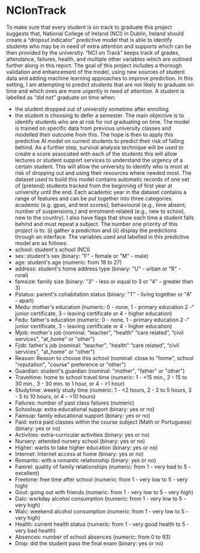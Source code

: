 # NCIonTrack
To make sure that every student is on track to graduate this project suggests that, National College of Ireland (NCI) in Dublin, Ireland should create a “dropout indicator” predictive model that is able to identify students who may be in need of extra attention and supports which can be then provided by the university. “NCI on Track” keeps track of grades, attendance, failures, health, and multiple other variables which are outlined further along in this report. 
The goal of this project includes a thorough validation and enhancement of the model, using new sources of student data and adding machine learning approaches to improve prediction. In this setting, I am attempting to predict students that are not likely to graduate on time and which ones are more urgently in need of attention. A student is labelled as “did not” graduate on time when:
- the student dropped out of university sometime after enrolling.
- the student is choosing to defer a semester.
The  main objective is to identify students who are at risk for not graduating on time. The model is trained on specific data from previous university classes and modelled their outcome from this. The hope is then to apply this predictive AI model on current students to predict their risk of falling behind. As a further step, survival analysis technique will be used to create a score associated with each of the students this will allow lectures or student support services to understand the urgency of a certain student. This will allow the university to identify who is most at risk of dropping out and using their resources where needed most. 
The dataset used to build this model contains automatic records of one set of (pretend) students tracked from the beginning of first year at university until the end. Each academic year in the dataset contains a range of features and can be put together into three categories: academic (e.g. gpas, and test scores), behavioural (e.g., time absent, number of suspensions,) and enrolment-related (e.g., new to school, new to the country). I also have flags that show each time a student falls behind and must repeat a subject.
The number one priority of this project is to: (i) gather a prediction and (ii) display the predictions through an interface. 
The variables used and labelled in this predictive model are as follows:
- school: student's school (NCI)
- 	sex: student's sex (binary: "F" - female or "M" - male)
- 	age: student's age (numeric: from 18 to 27)
- 	address: student's home address type (binary: "U" - urban or "R" - rural)
- 	famsize: family size (binary: "3" - less or equal to 3 or "4" - greater than 3)
- 	Pstatus: parent's cohabitation status (binary: "T" - living together or "A" - apart)
- 	Medu: mother's education (numeric: 0 - none, 1 - primary education 2 -“ junior certificate, 3 – leaving certificate or 4 - higher education)
- 	Fedu: father's education (numeric: 0 - none, 1 - primary education 2 -“ junior certificate, 3 – leaving certificate or 4 - higher education)
- 	Mjob: mother's job (nominal: "teacher", "health" “care related”, “civil services", "at_home" or "other")
- 	Fjob: father's job (nominal: "teacher", "health" “care related”, “civil services", "at_home" or "other")
- 	Reason: Reason to choose this school (nominal: close to "home", school "reputation", "course" preference or "other")
- 	Guardian: student's guardian (nominal: "mother", "father" or "other")
-	Traveltime: home to school travel time (numeric: 1 - <15 min., 2 - 15 to 30 min., 3 - 30 min. to 1 hour, or 4 - >1 hour)
-	Studytime: weekly study time (numeric: 1 - <2 hours, 2 - 2 to 5 hours, 3 - 5 to 10 hours, or 4 - >10 hours)
-	Failures: number of past class failures (numeric)
-	Schoolsup: extra educational support (binary: yes or no)
-	Famsup: family educational support (binary: yes or no)
-	Paid: extra paid classes within the course subject (Math or Portuguese) (binary: yes or no)
-	Activities:  extra-curricular activities (binary: yes or no)
-	Nursery: attended nursery school (binary: yes or no)
-	Higher: wants to take higher education (binary: yes or no)
-	Internet: Internet access at home (binary: yes or no)
-	Romantic: with a romantic relationship (binary: yes or no)
-	Famrel: quality of family relationships (numeric: from 1 - very bad to 5 - excellent)
-	Freetime: free time after school (numeric: from 1 - very low to 5 - very high)
-	Gout: going out with friends (numeric: from 1 - very low to 5 - very high)
-	Dalc: workday alcohol consumption (numeric: from 1 - very low to 5 - very high)
-	Walc: weekend alcohol consumption (numeric: from 1 - very low to 5 - very high)
-	Health: current health status (numeric: from 1 - very good health to 5 - very bad health)
-	Absences: number of school absences (numeric: from 0 to 93)
-	Drop: did the student pass the final exam (binary: yes or no)
